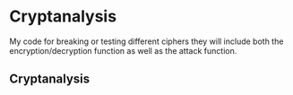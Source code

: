 # Cryptanalysis
My code for breaking or testing different ciphers they will include both the encryption/decryption function as well as the attack function.

## Cryptanalysis
